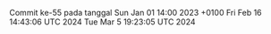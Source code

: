 Commit ke-55 pada tanggal Sun Jan 01 14:00 2023 +0100
Fri Feb 16 14:43:06 UTC 2024
Tue Mar  5 19:23:05 UTC 2024

